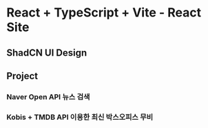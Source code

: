 # React + TypeScript + Vite - React Site

## ShadCN UI Design

## Project
### Naver Open API 뉴스 검색
### Kobis + TMDB API 이용한 최신 박스오피스 무비
